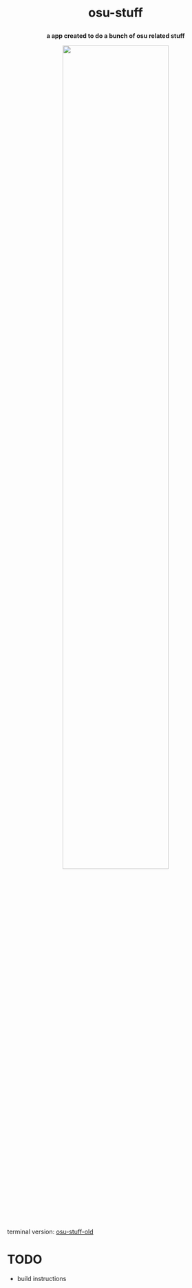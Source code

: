 <p align="center" style="font-size: 2em; font-weight: bold;">osu-stuff</p>
<p align="center" style="font-size: 1em; font-weight: bold;">a app created to do a bunch of osu related stuff</p>

<p align="center">
    <img width="70%" height="70%" src="https://cdn.discordapp.com/attachments/1231370081737637978/1244813977012273233/image.png?ex=66567adb&is=6655295b&hm=d3219fc06bd3d02e6a8f1974873cd3a652d54f2605630f7c2e66675650bdae43&"></img>
</p>

terminal version: [osu-stuff-old](https://github.com/mezleca/osu-stuff-old)
# TODO
- build instructions
